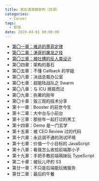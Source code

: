 ```yaml
---
title: 我在滴滴做架构（目录）
categories:
  - Career
tags:
  - 职场
date: 2020-04-01 00:00:00
---
```


- [第〇一章：难逃的墨菲定律](/2020/01/01/working-as-an-architect-at-didi-1)
- [第〇二章：涛哥的屠龙之技](/2020/01/04/working-as-an-architect-at-didi-2)
- [第〇三章：被吐槽的反人类设计](/2020/01/13/working-as-an-architect-at-didi-3)
- 第〇四章：架构的基石
- 第〇五章：不懂 Callback 的学姐
- 第〇六章：决战总裁办公室
- 第〇七章：超能陆战队之 Swarm
- 第〇八章：与 ICU 擦肩而过
- 第〇九章：执著的刚爷
- 第〇十章：毁三观的技术分享
- 第十一章：Booster 的前世今生
- 第十二章：大中台与小前台
- 第十三章：那些年一起打过的黑工
- 第十四章：Demo 是一门玄学
- 第十五章：被 CEO Review 过的代码
- 第十六章：永远调不通的测试环境
- 第十七章：价值一个小目标的 JavaScript
- 第十八章：看我怎么收拾前端那小子
- 第十九章：手把手教前端萌妹玩 TypeScript
- 第二十章：被玩儿坏的 S3
- 第廿一章：不只是后端能玩微服务
- 第廿二章：最后的午餐
